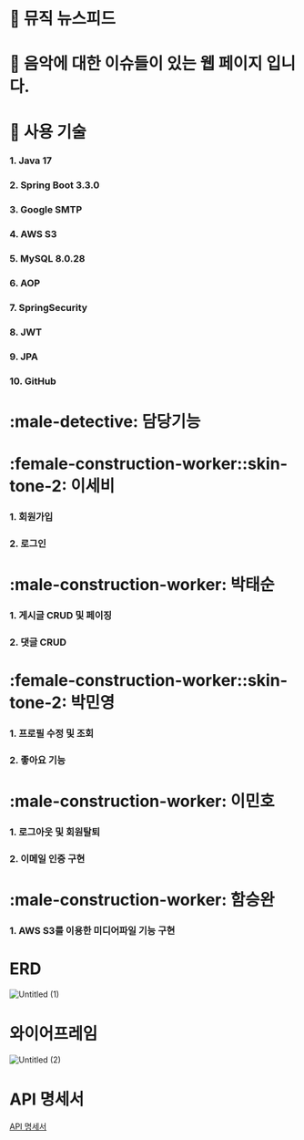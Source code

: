 # :musical_keyboard: 뮤직 뉴스피드
# :guitar: 음악에 대한 이슈들이 있는 웹 페이지 입니다.

# :wrench: 사용 기술
### 1. Java 17
### 2. Spring Boot 3.3.0
### 3. Google SMTP
### 4. AWS S3
### 5. MySQL 8.0.28
### 6. AOP
### 7. SpringSecurity
### 8. JWT
### 9. JPA
### 10. GitHub

# :male-detective: 담당기능

# :female-construction-worker::skin-tone-2: 이세비 
### 1. 회원가입
### 2. 로그인

# :male-construction-worker: 박태순
### 1. 게시글 CRUD 및 페이징
### 2. 댓글 CRUD

# :female-construction-worker::skin-tone-2: 박민영
### 1. 프로필 수정 및 조회
### 2. 좋아요 기능

# :male-construction-worker: 이민호
### 1. 로그아웃 및 회원탈퇴
### 2. 이메일 인증 구현

# :male-construction-worker: 함승완
### 1. AWS S3를 이용한 미디어파일 기능 구현

# ERD
![Untitled (1)](https://github.com/hamseungwan2023/music/assets/125807759/3a5de27a-f333-4903-9a02-19d2ed68d8c1)

# 와이어프레임
![Untitled (2)](https://github.com/hamseungwan2023/music/assets/125807759/cd3fd612-1f12-45a6-b2ae-3a18566d31a3)

# API 명세서 
[API 명세서](https://www.notion.so/4c0e907c3a1149aea4cbbb3bdebc3af3?pvs=21)
